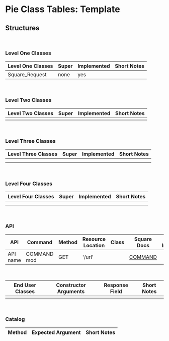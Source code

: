 # Pie Class Tables: Template

## Structures

<br/>

### Level One Classes

| Level One Classes | Super | Implemented | Short Notes |
| ----------------- | ----- | ----------- | ----------- |
| Square_Request    | none  | yes         |

<br/>

### Level Two Classes

| Level Two Classes | Super | Implemented | Short Notes |
| ----------------- | ----- | ----------- | ----------- |
|                   |       |             |

<br/>

### Level Three Classes

| Level Three Classes | Super | Implemented | Short Notes |
| ------------------- | ----- | ----------- | ----------- |
|                     |       |             |
|                     |       |             |

<br/>

### Level Four Classes

| Level Four Classes | Super | Implemented | Short Notes |
| ------------------ | ----- | ----------- | ----------- |
|                    |       |             |
|                    |       |             |

<br/>

### API

| API      | Command     | Method | Resource Location | Class | Square Docs    | Additional Information |
| -------- | ----------- | ------ | ----------------- | ----- | -------------- | ---------------------- |
| API name | COMMAND mod | GET    | '/url'            |       | [COMMAND](url) |

<br/>

| End User Classes | Constructor Arguments | Response Field | Short Notes |
| ---------------- | --------------------- | -------------- | ----------- |
|                  |                       |                |

<br/>

### Catalog

Method | Expected Argument | Short Notes |
| -------------------- | --------------- | ----------- |

